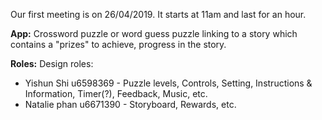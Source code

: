 Our first meeting is on 26/04/2019. It starts at 11am and last for an hour.

**App:**
Crossword puzzle or word guess puzzle linking to a story which 
contains a "prizes" to achieve, progress in the story. 


**Roles:**
Design roles:
+ Yishun Shi u6598369 - Puzzle levels, Controls, Setting, Instructions & Information, Timer(?), Feedback, Music, etc.
+ Natalie phan u6671390 - Storyboard, Rewards, etc.
